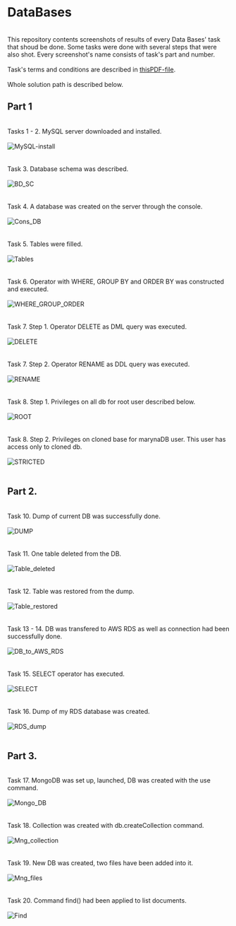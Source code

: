 # DataBases
<br> This repository contents screenshots of results of every Data Bases' task that shoud be done. Some tasks were done with several steps that were also shot.
Every screenshot's name consists of task's part and number. </br>
<br> Task's terms and conditions are described in [thisPDF-file](https://github.com/marinaimeninnik/DataBases/blob/mainDBs/taskdb.pdf).</br>
<br> Whole solution path is described below.</br>
## Part 1
<br>Tasks 1 - 2. MySQL server downloaded and installed.</br>
<br>![MySQL-install](https://github.com/marinaimeninnik/DataBases/blob/mainDBs/DB_hw_p1_st1_2.png)</br>
</br>
<br>Task 3. Database schema was described.</br>
<br>![BD_SC](https://github.com/marinaimeninnik/DataBases/blob/mainDBs/DB_hw_p1_st3.png)</br>
</br>
<br>Task 4. A database was created on the server through the console.</br>
<br>![Cons_DB](https://github.com/marinaimeninnik/DataBases/blob/mainDBs/DB_hw_p1_st4.png)</br>
</br>
<br>Task 5. Tables were filled.</br>
<br>![Tables](https://github.com/marinaimeninnik/DataBases/blob/mainDBs/DB_hw_p1_st5.png)</br>
</br>
<br>Task 6. Operator with WHERE, GROUP BY and ORDER BY was constructed and executed.</br>
<br>![WHERE_GROUP_ORDER](https://github.com/marinaimeninnik/DataBases/blob/mainDBs/DB_hw_p1_st6.png)</br>
</br>
<br>Task 7. Step 1. Operator DELETE as DML query was executed.</br>
<br>![DELETE](https://github.com/marinaimeninnik/DataBases/blob/mainDBs/DB_hw_p1_st7_1.png)</br>
</br>
<br>Task 7. Step 2. Operator RENAME as DDL query was executed.</br>
<br>![RENAME](https://github.com/marinaimeninnik/DataBases/blob/mainDBs/DB_hw_p1_st7_2.png)</br>
</br>
<br>Task 8. Step 1. Privileges on all db for root user described below.</br>
<br>![ROOT](https://github.com/marinaimeninnik/DataBases/blob/mainDBs/DB_hw_p1_st8.png)</br>
</br>
<br>Task 8. Step 2. Privileges on cloned base for marynaDB user. This user has access only to cloned db.</br>
<br>![STRICTED](https://github.com/marinaimeninnik/DataBases/blob/mainDBs/DB_hw_p1_st8_2.png)</br>
</br>
## Part 2.
<br>Task 10. Dump of current DB was successfully done.</br>
<br>![DUMP](https://github.com/marinaimeninnik/DataBases/blob/mainDBs/DB_hw_p2_st1.png)</br>
</br>
<br>Task 11. One table deleted from the DB.</br>
<br>![Table_deleted](https://github.com/marinaimeninnik/DataBases/blob/mainDBs/DB_hw_p2_st2.png)</br>
</br>
<br>Task 12. Table was restored from the dump.</br>
<br>![Table_restored](https://github.com/marinaimeninnik/DataBases/blob/mainDBs/DB_hw_p2_st3.png)</br>
</br>
<br>Task 13 - 14. DB was transfered to AWS RDS as well as connection had been successfully done.</br>
<br>![DB_to_AWS_RDS](https://github.com/marinaimeninnik/DataBases/blob/mainDBs/DB_hw_p2_st13_14.png)</br>
</br>
<br>Task 15. SELECT operator has executed.</br>
<br>![SELECT](https://github.com/marinaimeninnik/DataBases/blob/mainDBs/DB_hw_p2_st15.png)</br>
</br>
<br>Task 16. Dump of my RDS database was created.</br>
<br>![RDS_dump](https://github.com/marinaimeninnik/DataBases/blob/mainDBs/DB_hw_p2_st16.png)</br>
</br>
## Part 3.
<br>Task 17. MongoDB was set up, launched, DB was created with the use command.</br>
<br>![Mongo_DB](https://github.com/marinaimeninnik/DataBases/blob/mainDBs/DB_hw_p3_17.png)</br>
</br>
<br>Task 18. Collection was created with db.createCollection command.</br>
<br>![Mng_collection](https://github.com/marinaimeninnik/DataBases/blob/mainDBs/DB_hw_p3_18.png)</br>
</br>
<br>Task 19. New DB was created, two files have been added into it.</br>
<br>![Mng_files](https://github.com/marinaimeninnik/DataBases/blob/mainDBs/DB_hw_p3_19.png)</br>
</br>
<br>Task 20. Command find() had been applied to list documents.</br>
<br>![Find](https://github.com/marinaimeninnik/DataBases/blob/mainDBs/DB_hw_p3_20.png)</br>
